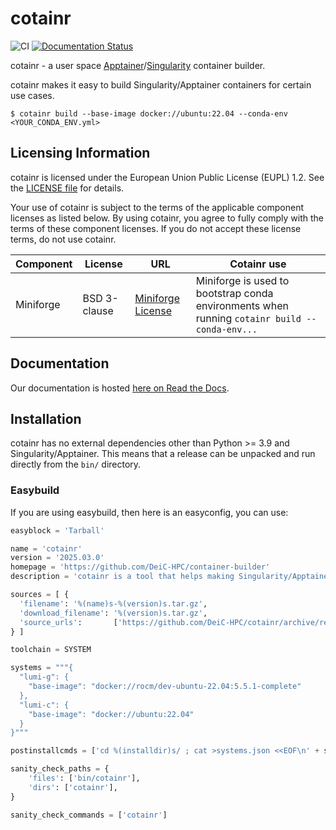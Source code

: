 # cotainr

![CI](https://github.com/DeiC-HPC/cotainr/actions/workflows/CI_push.yml/badge.svg)
[![Documentation Status](https://readthedocs.org/projects/cotainr/badge/?version=latest)](https://cotainr.readthedocs.io/en/latest/?badge=latest)

cotainr - a user space [Apptainer](https://apptainer.org/)/[Singularity](https://sylabs.io/singularity/) container builder.

cotainr makes it easy to build Singularity/Apptainer containers for certain use cases.

```shell
$ cotainr build --base-image docker://ubuntu:22.04 --conda-env <YOUR_CONDA_ENV.yml>
```

## Licensing Information

cotainr is licensed under the European Union Public License (EUPL) 1.2. See the [LICENSE file](https://github.com/DeiC-HPC/cotainr/blob/main/LICENSE) for details.

Your use of cotainr is subject to the terms of the applicable component licenses as listed below. By using cotainr, you agree to fully comply with the terms of these component licenses. If you do not accept these license terms, do not use cotainr.

|Component|License|URL|Cotainr use|
|---------|-------|---|-----------|
|Miniforge|BSD 3-clause|[Miniforge License](https://github.com/conda-forge/miniforge/blob/main/LICENSE)|Miniforge is used to bootstrap conda environments when running `cotainr build --conda-env...`

## Documentation

Our documentation is hosted [here on Read the Docs](https://cotainr.readthedocs.io/en/latest/).

## Installation

cotainr has no external dependencies other than Python >= 3.9 and Singularity/Apptainer.
This means that a release can be unpacked and run directly from the `bin/` directory.

### Easybuild

If you are using easybuild, then here is an easyconfig, you can use:

```python
easyblock = 'Tarball'

name = 'cotainr'
version = '2025.03.0'
homepage = 'https://github.com/DeiC-HPC/container-builder'
description = 'cotainr is a tool that helps making Singularity/Apptainer containers.'

sources = [ {
  'filename': '%(name)s-%(version)s.tar.gz',
  'download_filename': '%(version)s.tar.gz',
  'source_urls':       ['https://github.com/DeiC-HPC/cotainr/archive/refs/tags'],
} ]

toolchain = SYSTEM

systems = """{
  "lumi-g": {
    "base-image": "docker://rocm/dev-ubuntu-22.04:5.5.1-complete"
  },
  "lumi-c": {
    "base-image": "docker://ubuntu:22.04"
  }
}"""

postinstallcmds = ['cd %(installdir)s/ ; cat >systems.json <<EOF\n' + systems + '\nEOF\n']

sanity_check_paths = {
    'files': ['bin/cotainr'],
    'dirs': ['cotainr'],
}

sanity_check_commands = ['cotainr']
```
